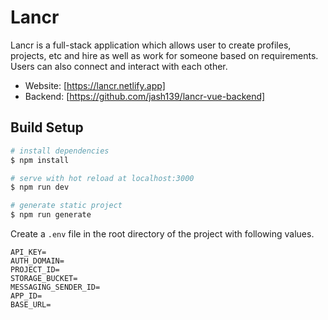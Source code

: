 # Lancr
  Lancr is a full-stack application which allows user to create profiles, projects, etc and hire as well as work for someone based on requirements. Users can also connect and interact with each other.

* Website: [https://lancr.netlify.app]
* Backend: [https://github.com/jash139/lancr-vue-backend]

## Build Setup

```bash
# install dependencies
$ npm install

# serve with hot reload at localhost:3000
$ npm run dev

# generate static project
$ npm run generate
```

Create a `.env` file in the root directory of the project with following values.
```dosini
API_KEY=
AUTH_DOMAIN=
PROJECT_ID=
STORAGE_BUCKET=
MESSAGING_SENDER_ID=
APP_ID=
BASE_URL=
```